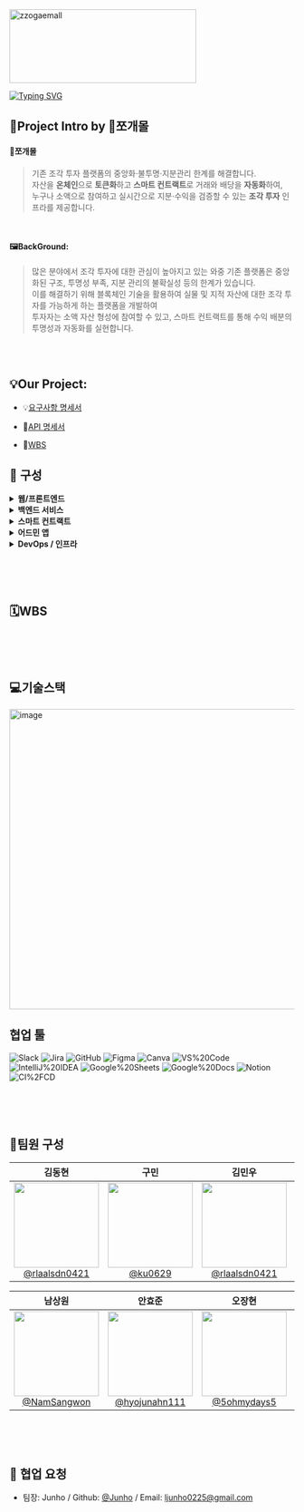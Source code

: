<img width="330" height="130" alt="zzogaemall" src="https://github.com/user-attachments/assets/94161937-38da-41b1-a6af-3276a7f169e2" />

[![Typing SVG](https://readme-typing-svg.demolab.com?font=Alkatra&weight=500&size=45&duration=3500&pause=3&color=dc2626&center=false&vCenter=false&multiline=true&repeat=true&width=1000&height=100&lines=Hello👋+This+is+DDiring+Team+Github)](https://git.io/typing-svg)
<br>


## 🙂Project Intro by 🧩쪼개몰

#### **🧩쪼개몰**
>기존 조각 투자 플랫폼의 중앙화·불투명·지분관리 한계를 해결합니다.<br>
>자산을 **온체인**으로 **토큰화**하고 **스마트 컨트랙트**로 거래와 배당을 **자동화**하여,<br>누구나 소액으로 참여하고 실시간으로 지분·수익을 검증할 수 있는 **조각 투자** 인프라를 제공합니다.
<br>

#### **🖼️BackGround**:
>많은 분야에서 조각 투자에 대한 관심이 높아지고 있는 와중 기존 플랫폼은 중앙화된 구조, 투명성 부족, 지분 관리의 불확실성 등의 한계가 있습니다. <br>이를 해결하기 위해 블록체인 기술을 활용하여 실물 및 지적 자산에 대한 조각 투자를 가능하게 하는 플랫폼을 개발하여<br> 투자자는 소액 자산 형성에 참여할 수 있고, 스마트 컨트랙트를 통해 수익 배분의 투명성과 자동화를 실현합니다.

<br>
<br>


## **💡Our Project**:
- 💡[요구사항 명세서](https://docs.google.com/spreadsheets/d/1IxABieP3olYeeHTGDS7tIBPcYpnsGzf8yCfudYvWB7I/edit?gid=0)

- 📒[API 명세서](https://docs.google.com/spreadsheets/d/1IxABieP3olYeeHTGDS7tIBPcYpnsGzf8yCfudYvWB7I/edit?gid=87194501#gid=87194501)

- 📝[WBS](https://docs.google.com/spreadsheets/d/1IxABieP3olYeeHTGDS7tIBPcYpnsGzf8yCfudYvWB7I/edit?gid=1461626920#gid=1461626920)


## 🎊 구성

<details>
<summary><b>웹/프론트엔드</b></summary>

| 서비스&인프라명 | 설명 | 기술 스택 |
|---|---|---|
| ZZOGAEMALL | 블록체인 기반 조각투자 시스템 | - |
| [ZZOGAEMALL-Frontend](https://github.com/LG-CNS-2-FINAL-PROJECT-FINANCE/FrontEnd) | ZZOGAEMALL 프론트엔드 | ![React](https://img.shields.io/badge/React-61DAFB?logo=react&logoColor=000) ![NPM](https://img.shields.io/badge/NPM-CB3837?logo=npm&logoColor=white) ![Tailwind%20CSS](https://img.shields.io/badge/Tailwind_CSS-06B6D4?logo=tailwindcss&logoColor=white) ![Axios](https://img.shields.io/badge/Axios-5A29E4) ![Vite](https://img.shields.io/badge/Vite-646CFF?logo=vite&logoColor=white) ![JavaScript](https://img.shields.io/badge/JavaScript-F7DF1E?logo=javascript&logoColor=000) |

</details>

<details>
<summary><b>백엔드 서비스</b></summary>

| 서비스&인프라명 | 설명 | 기술 스택 |
|---|---|---|
| [ZZOGAEMALL-User](https://github.com/LG-CNS-2-FINAL-PROJECT-FINANCE/Backend_User) | ZZOGAEMALL User 서비스 | ![Spring%20Boot](https://img.shields.io/badge/Spring_Boot-6DB33F?logo=springboot&logoColor=white) ![Spring%20Data%20JPA](https://img.shields.io/badge/Spring_Data_JPA-6DB33F?logo=spring&logoColor=white) ![OpenFeign](https://img.shields.io/badge/Spring_Cloud_OpenFeign-6DB33F?logo=spring&logoColor=white) ![JWT](https://img.shields.io/badge/JWT-000000) ![BCrypt](https://img.shields.io/badge/BCrypt-563D7C) ![MSA](https://img.shields.io/badge/MSA-0F172A) ![Kubernetes](https://img.shields.io/badge/Kubernetes-326CE5?logo=kubernetes&logoColor=white) ![Prometheus](https://img.shields.io/badge/Prometheus-E6522C?logo=prometheus&logoColor=white) ![Fluent%20Bit](https://img.shields.io/badge/Fluent_Bit-49A9DF) |
| [ZZOGAEMALL-KYC](https://github.com/LG-CNS-2-FINAL-PROJECT-FINANCE/Backend_Kyc) | ZZOGAEMALL KYC 외부 서비스 | ![Spring%20Boot](https://img.shields.io/badge/Spring_Boot-6DB33F?logo=springboot&logoColor=white) ![MSA](https://img.shields.io/badge/MSA-0F172A) ![Kubernetes](https://img.shields.io/badge/Kubernetes-326CE5?logo=kubernetes&logoColor=white) ![Prometheus](https://img.shields.io/badge/Prometheus-E6522C?logo=prometheus&logoColor=white) ![Fluent%20Bit](https://img.shields.io/badge/Fluent_Bit-49A9DF) |
| [ZZOGAEMALL-BlockChainController](https://github.com/LG-CNS-2-FINAL-PROJECT-FINANCE/Backend_BlockChainConnector) | ZZOGAEMALL BlockChain | ![Spring%20Boot](https://img.shields.io/badge/Spring_Boot-6DB33F?logo=springboot&logoColor=white) ![Spring%20Data%20JPA](https://img.shields.io/badge/Spring_Data_JPA-6DB33F?logo=spring&logoColor=white) ![OpenFeign](https://img.shields.io/badge/Spring_Cloud_OpenFeign-6DB33F?logo=spring&logoColor=white) ![MSA](https://img.shields.io/badge/MSA-0F172A) ![Kafka](https://img.shields.io/badge/Apache_Kafka-231F20?logo=apachekafka&logoColor=white) ![Kubernetes](https://img.shields.io/badge/Kubernetes-326CE5?logo=kubernetes&logoColor=white) ![Prometheus](https://img.shields.io/badge/Prometheus-E6522C?logo=prometheus&logoColor=white) ![Fluent%20Bit](https://img.shields.io/badge/Fluent_Bit-49A9DF) |
| [ZZOGAEMALL-Notification](https://github.com/LG-CNS-2-FINAL-PROJECT-FINANCE/Backend_Notification) | ZZOGAEMALL 알림 서비스 | ![Spring%20Boot](https://img.shields.io/badge/Spring_Boot-6DB33F?logo=springboot&logoColor=white) ![Spring%20Data%20JPA](https://img.shields.io/badge/Spring_Data_JPA-6DB33F?logo=spring&logoColor=white) ![MSA](https://img.shields.io/badge/MSA-0F172A) ![Kafka](https://img.shields.io/badge/Apache_Kafka-231F20?logo=apachekafka&logoColor=white) ![Kubernetes](https://img.shields.io/badge/Kubernetes-326CE5?logo=kubernetes&logoColor=white) ![FCM](https://img.shields.io/badge/FCM-FFCA28) |
| [ZZOGAEMALL-Asset](https://github.com/LG-CNS-2-FINAL-PROJECT-FINANCE/Backend_Asset) | ZZOGAEMALL Asset 서비스 | ![Spring%20Boot](https://img.shields.io/badge/Spring_Boot-6DB33F?logo=springboot&logoColor=white) ![Spring%20Data%20JPA](https://img.shields.io/badge/Spring_Data_JPA-6DB33F?logo=spring&logoColor=white) ![OpenFeign](https://img.shields.io/badge/Spring_Cloud_OpenFeign-6DB33F?logo=spring&logoColor=white) ![MSA](https://img.shields.io/badge/MSA-0F172A) ![Kafka](https://img.shields.io/badge/Apache_Kafka-231F20?logo=apachekafka&logoColor=white) ![Kubernetes](https://img.shields.io/badge/Kubernetes-326CE5?logo=kubernetes&logoColor=white) ![Prometheus](https://img.shields.io/badge/Prometheus-E6522C?logo=prometheus&logoColor=white) ![Fluent%20Bit](https://img.shields.io/badge/Fluent_Bit-49A9DF) |
| [ZZOGAEMALL-Market](https://github.com/LG-CNS-2-FINAL-PROJECT-FINANCE/BackEnd_Market) | ZZOGAEMALL Market 서비스 | ![Spring%20Boot](https://img.shields.io/badge/Spring_Boot-6DB33F?logo=springboot&logoColor=white) ![Spring%20Data%20JPA](https://img.shields.io/badge/Spring_Data_JPA-6DB33F?logo=spring&logoColor=white) ![OpenFeign](https://img.shields.io/badge/Spring_Cloud_OpenFeign-6DB33F?logo=spring&logoColor=white) ![Saga](https://img.shields.io/badge/Saga-0F172A) ![MSA](https://img.shields.io/badge/MSA-0F172A) ![Kafka](https://img.shields.io/badge/Apache_Kafka-231F20?logo=apachekafka&logoColor=white) ![Kubernetes](https://img.shields.io/badge/Kubernetes-326CE5?logo=kubernetes&logoColor=white) ![Prometheus](https://img.shields.io/badge/Prometheus-E6522C?logo=prometheus&logoColor=white) ![Fluent%20Bit](https://img.shields.io/badge/Fluent_Bit-49A9DF) |
| [ZZOGAEMALL-Product](https://github.com/LG-CNS-2-FINAL-PROJECT-FINANCE/BackEnd_Product) | ZZOGAEMALL Product 서비스 | ![Spring%20Boot](https://img.shields.io/badge/Spring_Boot-6DB33F?logo=springboot&logoColor=white) ![MSA](https://img.shields.io/badge/MSA-0F172A) ![MongoDB](https://img.shields.io/badge/MongoDB-47A248?logo=mongodb&logoColor=white) ![Kafka](https://img.shields.io/badge/Apache_Kafka-231F20?logo=apachekafka&logoColor=white) ![OpenFeign](https://img.shields.io/badge/Spring_Cloud_OpenFeign-6DB33F?logo=spring&logoColor=white) ![AWS%20S3](https://img.shields.io/badge/AWS_S3-569A31?logo=amazonaws&logoColor=white) ![Kubernetes](https://img.shields.io/badge/Kubernetes-326CE5?logo=kubernetes&logoColor=white) |
| [ZZOGAEMALL-Monitoring](https://github.com/LG-CNS-2-FINAL-PROJECT-FINANCE/Backend_Monitoring) | ZZOGAEMALL 신고 모니터링 시스템 | ![Spring%20Boot](https://img.shields.io/badge/Spring_Boot-6DB33F?logo=springboot&logoColor=white) ![MSA](https://img.shields.io/badge/MSA-0F172A) ![Spring%20Data%20JPA](https://img.shields.io/badge/Spring_Data_JPA-6DB33F?logo=spring&logoColor=white) ![Kafka](https://img.shields.io/badge/Apache_Kafka-231F20?logo=apachekafka&logoColor=white) ![OpenFeign](https://img.shields.io/badge/Spring_Cloud_OpenFeign-6DB33F?logo=spring&logoColor=white) ![Kubernetes](https://img.shields.io/badge/Kubernetes-326CE5?logo=kubernetes&logoColor=white) |
| [ZZOGAEMALL-Escrow](https://github.com/LG-CNS-2-FINAL-PROJECT-FINANCE/BackEnd_Escrow) | ZZOGAEMALL Escrow | ![Spring%20Boot](https://img.shields.io/badge/Spring_Boot-6DB33F?logo=springboot&logoColor=white) ![Spring%20Data%20JPA](https://img.shields.io/badge/Spring_Data_JPA-6DB33F?logo=spring&logoColor=white) ![OpenFeign](https://img.shields.io/badge/Spring_Cloud_OpenFeign-6DB33F?logo=spring&logoColor=white) ![MSA](https://img.shields.io/badge/MSA-0F172A) ![Kafka](https://img.shields.io/badge/Apache_Kafka-231F20?logo=apachekafka&logoColor=white) ![Kubernetes](https://img.shields.io/badge/Kubernetes-326CE5?logo=kubernetes&logoColor=white) |

</details>

<details>
<summary><b>스마트 컨트랙트</b></summary>

| 서비스&인프라명 | 설명 | 기술 스택 |
|---|---|---|
| [ZZOGAEMALL-SmartContract](https://github.com/LG-CNS-2-FINAL-PROJECT-FINANCE/Backend_SmartContract) | ZZOGAEMALL SmartContract | ![Hardhat](https://img.shields.io/badge/Hardhat-F7DF1E?logo=hardhat&logoColor=000) ![Solidity](https://img.shields.io/badge/Solidity-363636?logo=solidity&logoColor=white) ![Chainlink%20Functions](https://img.shields.io/badge/Chainlink_Functions-375BD2?logo=chainlink&logoColor=white) ![JavaScript](https://img.shields.io/badge/JavaScript-F7DF1E?logo=javascript&logoColor=000) ![ethers.js](https://img.shields.io/badge/ethers.js-2C2C2C) |

</details>

<details>
<summary><b>어드민 앱</b></summary>

| 서비스&인프라명 | 설명 | 기술 스택 |
|---|---|---|
| ZZOGAEMALL | 조각투자 시스템 관리자 관제 APP | - |
| [ZZOGAEMALL-AdminApplication](https://github.com/LG-CNS-2-FINAL-PROJECT-FINANCE/Admin-Application) | ZZOGAEMALL 앱 프론트엔드/백엔드 | ![Flutter](https://img.shields.io/badge/Flutter-02569B?logo=flutter&logoColor=white) ![Dart](https://img.shields.io/badge/Dart-0175C2?logo=dart&logoColor=white) ![Firebase](https://img.shields.io/badge/Firebase-FFCA28?logo=firebase&logoColor=000) |

</details>

<details>
<summary><b>DevOps / 인프라</b></summary>

| 서비스&인프라명 | 설명 | 기술 스택 |
|---|---|---|
| DevOps | CI/CD, Monitoring 시스템 | ![Jenkins](https://img.shields.io/badge/Jenkins-D24939?logo=jenkins&logoColor=white) ![Argo%20CD](https://img.shields.io/badge/Argo_CD-EF7B4D?logo=argo&logoColor=white) ![Kubernetes](https://img.shields.io/badge/Kubernetes-326CE5?logo=kubernetes&logoColor=white) ![Helm](https://img.shields.io/badge/Helm-0F1689?logo=helm&logoColor=white) ![Kafka](https://img.shields.io/badge/Apache_Kafka-231F20?logo=apachekafka&logoColor=white) ![Redis](https://img.shields.io/badge/Redis-DC382D?logo=redis&logoColor=white) ![Node%20Exporter](https://img.shields.io/badge/Node_Exporter-3C873A) ![Prometheus](https://img.shields.io/badge/Prometheus-E6522C?logo=prometheus&logoColor=white) ![Grafana](https://img.shields.io/badge/Grafana-F46800?logo=grafana&logoColor=white) ![Elasticsearch](https://img.shields.io/badge/Elasticsearch-005571?logo=elasticsearch&logoColor=white) ![Fluentd](https://img.shields.io/badge/Fluentd-0E83C8?logo=fluentd&logoColor=white) ![Kibana](https://img.shields.io/badge/Kibana-005571?logo=kibana&logoColor=white) |
| ZZOGAEMALL-Infra | ZZOGAEMALL 앱 인프라 | ![On-Premise](https://img.shields.io/badge/On--Premise-334155) ![AWS](https://img.shields.io/badge/AWS-232F3E?logo=amazonaws&logoColor=white) ![Terraform](https://img.shields.io/badge/Terraform-844FBA?logo=terraform&logoColor=white) ![Docker](https://img.shields.io/badge/Docker-2496ED?logo=docker&logoColor=white) ![Podman](https://img.shields.io/badge/Podman-892CA0?logo=podman&logoColor=white) ![Kubernetes](https://img.shields.io/badge/Kubernetes-326CE5?logo=kubernetes&logoColor=white) ![Jenkins](https://img.shields.io/badge/Jenkins-D24939?logo=jenkins&logoColor=white) ![Argo%20CD](https://img.shields.io/badge/Argo_CD-EF7B4D?logo=argo&logoColor=white) ![Helm](https://img.shields.io/badge/Helm-0F1689?logo=helm&logoColor=white) ![node-exporter](https://img.shields.io/badge/node--exporter-3C873A) ![kube-state-metrics](https://img.shields.io/badge/kube--state--metrics-326CE5) ![cAdvisor](https://img.shields.io/badge/cAdvisor-1F2937) ![Prometheus](https://img.shields.io/badge/Prometheus-E6522C?logo=prometheus&logoColor=white) ![Grafana](https://img.shields.io/badge/Grafana-F46800?logo=grafana&logoColor=white) ![Fluentd](https://img.shields.io/badge/Fluentd-0E83C8?logo=fluentd&logoColor=white) ![Elasticsearch](https://img.shields.io/badge/Elasticsearch-005571?logo=elasticsearch&logoColor=white) ![Kibana](https://img.shields.io/badge/Kibana-005571?logo=kibana&logoColor=white) |

</details>

<br><br><br>

## 🗓️WBS


<br><br><br>

## 💻기술스택
<img width="850" height="530" alt="image" src="https://github.com/user-attachments/assets/384234d7-3bc0-4ccb-a5dd-c39748ac2b7f" />


<br>
  
<div align=left><h2>협업 툴</h2></div>

![Slack](https://img.shields.io/badge/Slack-4A154B?logo=slack&logoColor=white)
![Jira](https://img.shields.io/badge/Jira-0052CC?logo=jira&logoColor=white)
![GitHub](https://img.shields.io/badge/GitHub-181717?logo=github&logoColor=white)
![Figma](https://img.shields.io/badge/Figma-F24E1E?logo=figma&logoColor=white)
![Canva](https://img.shields.io/badge/Canva-00C4CC?logo=canva&logoColor=white)
![VS%20Code](https://img.shields.io/badge/VS_Code-007ACC?logo=visualstudiocode&logoColor=white)
![IntelliJ%20IDEA](https://img.shields.io/badge/IntelliJ_IDEA-000000?logo=intellijidea&logoColor=white)
![Google%20Sheets](https://img.shields.io/badge/Google_Sheets-34A853?logo=googlesheets&logoColor=white)
![Google%20Docs](https://img.shields.io/badge/Google_Docs-4285F4?logo=googledocs&logoColor=white)
![Notion](https://img.shields.io/badge/Notion-000000?logo=notion&logoColor=white)
![CI%2FCD](https://img.shields.io/badge/CI%2FCD-2088FF?logo=githubactions&logoColor=white)

<br>
<br>
<br>

## 🔧팀원 구성

<div align="center">

| **김동현** | **구민** | **김민우** | **권순영** |
| :------: |  :------: | :------: | :------: |
|[<img src="https://github.com/user-attachments/assets/8e590cd4-72d5-494b-a4d5-c9e54d200477" width="150" height="150"> <br/> @rlaalsdn0421](https://github.com/rlaalsdn0421)|[<img src="https://i.namu.wiki/i/cPtMhh2Q2gfkAQZpBRVo0Y_YLiDKAec5mA0JY7DZRScG__8_vR5d00XU2tWzKcjlLbS-tzicqrPOUA2V3uufIJb5P-QTIimhcxsUAnSsalfIYx2kjGFqZhtCnLRc1kwL74TV-VKgJkjOszhpE2CT4Q.webp" width="150" height="150"> <br/> @ku0629](https://github.com/ku0629) |[<img src="https://github.com/user-attachments/assets/b21a0051-f1fd-48c4-8806-7a1d5a652614" width="150" height="150"/> <br/> @rlaalsdn0421](https://github.com/rlaalsdn0421) | [<img src="https://mblogthumb-phinf.pstatic.net/20160519_202/trollcig_1463650705631LGms7_PNG/GO.png?type=w800" width="150" height="150"/> <br/> @kaebalsaebal](https://github.com/kaebalsaebal) |

| **남상원** | **안효준** | **오장현** | **이민기** | **이준호** |
| :------: |  :------: | :------: | :------: | :------: |
|[<img src="https://github.com/user-attachments/assets/55a5f6e6-6f3b-4cfc-9194-15e5386ddd24" width="150" height="150"> <br/> @NamSangwon](https://github.com/NamSangwon)|[<img src="https://github.com/user-attachments/assets/f15b6694-6560-4ad1-8f4a-b4c1e672779b" width="150" height="150"> <br/> @hyojunahn111](https://github.com/hyojunahn111) |[<img src="https://www.jobgo.ac/jl/jl_resource/campaign/6718a7654e65d88/6718a7654e65d88.jpg" width="150" height="150"/> <br/> @5ohmydays5](https://github.com/5ohmydays5) | [<img src="https://github.com/user-attachments/assets/9dca3d5f-e0f5-489b-b070-a32418127fa7" width="150" height="150"/> <br/> @DDu-DDu](https://github.com/DDu-DDu) | [<img src="https://github.com/user-attachments/assets/2c2802b8-997b-4eb0-9bd9-e174f5dd436e" width="150" height="150"/> <br/> @Junho0225](https://github.com/Junho0225) |

</div>


<br>
<br>
<br>

## 🤝 협업 요청
- 팀장: Junho / Github: [@Junho](https://github.com/Junho0225) / Email: ljunho0225@gmail.com
